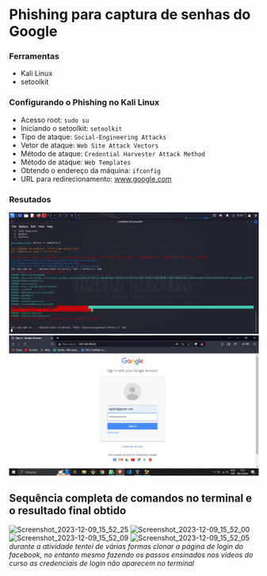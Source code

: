 # Phishing para captura de senhas do Google

### Ferramentas

- Kali Linux
- setoolkit

### Configurando o Phishing no Kali Linux

- Acesso root: ``` sudo su ```
- Iniciando o setoolkit: ``` setoolkit ```
- Tipo de ataque: ``` Social-Engineering Attacks ```
- Vetor de ataque: ``` Web Site Attack Vectors ```
- Método de ataque: ```Credential Harvester Attack Method ```
- Método de ataque: ``` Web Templates ```
- Obtendo o endereço da máquina: ``` ifconfig ```
- URL para redirecionamento: www.google.com 

### Resutados
![Imagem do terminal](./Senha_capturada.png)
![Imagem do clone](./Captura_resultado.png "Optional title")

## Sequência completa de comandos no terminal e o resultado final obtido

![Screenshot_2023-12-09_15_52_25](https://github.com/yanderline1/cibersecurity-desafio-phishing/assets/128764067/34b6fc30-9598-466f-b49b-2acf32966ad3)
![Screenshot_2023-12-09_15_52_00](https://github.com/yanderline1/cibersecurity-desafio-phishing/assets/128764067/5173c7cd-b85b-4c21-96ec-b4a67b012937)
![Screenshot_2023-12-09_15_52_09](https://github.com/yanderline1/cibersecurity-desafio-phishing/assets/128764067/6995dc40-7137-41d4-93e0-349ad9c7f42c)
![Screenshot_2023-12-09_15_52_05](https://github.com/yanderline1/cibersecurity-desafio-phishing/assets/128764067/6b4806d0-8fff-485c-a682-4f522c19d4a8)
 _durante a atividade tentei de várias formas clonar a página de login do facebook, no entanto mesmo fazendo os passos ensinados nos vídeos do curso as credenciais de login não aparecem no terminal_
